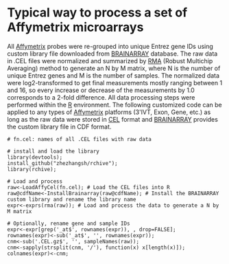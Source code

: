 # Typical way to process a set of Affymetrix microarrays

All [Affymetrix](http://www.affymetrix.com) probes were re-grouped into unique Entrez gene IDs using custom library file downloaded from [BRAINARRAY](http://brainarray.mbni.med.umich.edu) database. The raw data in .CEL files were normalized and summarized by [RMA](http://www.ncbi.nlm.nih.gov/pubmed/12925520) (Robust Multichip Averaging) method to generate an N by M matrix, where N is the number of unique Entrez genes and M is the number of samples. The normalized data were log2-transformed to get final measurements mostly ranging between 1 and 16, so every increase or decrease of the measurements by 1.0 corresponds to a 2-fold difference. All data processing steps were performed within the [R](https://www.r-project.org) environment. The following customized code can be applied to any types of [Affymetrix](http://www.affymetrix.com/estore/browse/level_three_category_and_children.jsp?category=35868&categoryIdClicked=35868&expand=true&parent=35617) platforms (3'IVT, Exon, Gene, etc.) as long as the raw data were stored in [CEL](http://media.affymetrix.com/support/developer/powertools/changelog/gcos-agcc/cel.html) format and [BRAINARRAY](http://brainarray.mbni.med.umich.edu/Brainarray/Database/CustomCDF/CDF_download.asp) provides the custom library file in CDF format.

```
# fn.cel: names of all .CEL files with raw data

# install and load the library
library(devtools);
install_github("zhezhangsh/rchive");
library(rchive);

# Load and process
raw<-LoadAffyCel(fn.cel); # Load the CEL files into R
raw@cdfName<-InstallBrainarray(raw@cdfName); # Install the BRAINARRAY custom library and rename the library name
expr<-exprs(rma(raw)); # Load and process the data to generate a N by M matrix

# Optionally, rename gene and sample IDs
expr<-expr[grep('_at$', rownames(expr)), , drop=FALSE];
rownames(expr)<-sub('_at$', '', rownames(expr));
cnm<-sub('.CEL.gz$', '', sampleNames(raw));
cnm<-sapply(strsplit(cnm, '/'), function(x) x[length(x)]);
colnames(expr)<-cnm;
```

